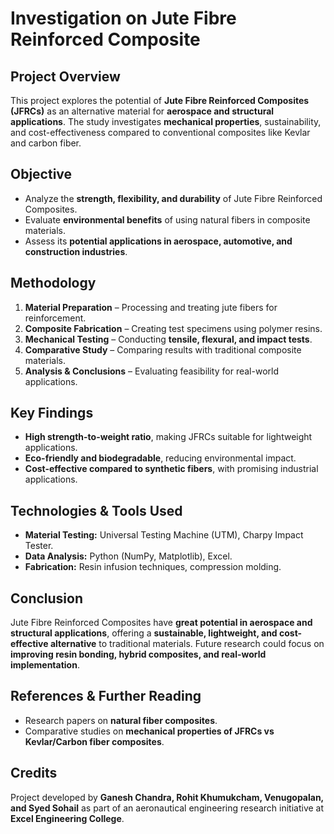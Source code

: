 # **Investigation on Jute Fibre Reinforced Composite**

## **Project Overview**
This project explores the potential of **Jute Fibre Reinforced Composites (JFRCs)** as an alternative material for **aerospace and structural applications**. The study investigates **mechanical properties**, sustainability, and cost-effectiveness compared to conventional composites like Kevlar and carbon fiber.

## **Objective**
- Analyze the **strength, flexibility, and durability** of Jute Fibre Reinforced Composites.
- Evaluate **environmental benefits** of using natural fibers in composite materials.
- Assess its **potential applications in aerospace, automotive, and construction industries**.

## **Methodology**
1. **Material Preparation** – Processing and treating jute fibers for reinforcement.
2. **Composite Fabrication** – Creating test specimens using polymer resins.
3. **Mechanical Testing** – Conducting **tensile, flexural, and impact tests**.
4. **Comparative Study** – Comparing results with traditional composite materials.
5. **Analysis & Conclusions** – Evaluating feasibility for real-world applications.

## **Key Findings**
- **High strength-to-weight ratio**, making JFRCs suitable for lightweight applications.
- **Eco-friendly and biodegradable**, reducing environmental impact.
- **Cost-effective compared to synthetic fibers**, with promising industrial applications.

## **Technologies & Tools Used**
- **Material Testing:** Universal Testing Machine (UTM), Charpy Impact Tester.
- **Data Analysis:** Python (NumPy, Matplotlib), Excel.
- **Fabrication:** Resin infusion techniques, compression molding.

## **Conclusion**
Jute Fibre Reinforced Composites have **great potential in aerospace and structural applications**, offering a **sustainable, lightweight, and cost-effective alternative** to traditional materials. Future research could focus on **improving resin bonding, hybrid composites, and real-world implementation**.

## **References & Further Reading**
- Research papers on **natural fiber composites**.
- Comparative studies on **mechanical properties of JFRCs vs Kevlar/Carbon fiber composites**.

## **Credits**
Project developed by **Ganesh Chandra, Rohit Khumukcham, Venugopalan, and Syed Sohail** as part of an aeronautical engineering research initiative at **Excel Engineering College**.
